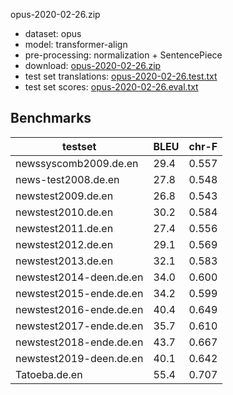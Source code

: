 opus-2020-02-26.zip

* dataset: opus
* model: transformer-align
* pre-processing: normalization + SentencePiece
* download: [opus-2020-02-26.zip](https://object.pouta.csc.fi/OPUS-MT-models/de-en/opus-2020-02-26.zip)
* test set translations: [opus-2020-02-26.test.txt](https://object.pouta.csc.fi/OPUS-MT-models/de-en/opus-2020-02-26.test.txt)
* test set scores: [opus-2020-02-26.eval.txt](https://object.pouta.csc.fi/OPUS-MT-models/de-en/opus-2020-02-26.eval.txt)

## Benchmarks

| testset               | BLEU  | chr-F |
|-----------------------|-------|-------|
| newssyscomb2009.de.en 	| 29.4 	| 0.557 |
| news-test2008.de.en 	| 27.8 	| 0.548 |
| newstest2009.de.en 	| 26.8 	| 0.543 |
| newstest2010.de.en 	| 30.2 	| 0.584 |
| newstest2011.de.en 	| 27.4 	| 0.556 |
| newstest2012.de.en 	| 29.1 	| 0.569 |
| newstest2013.de.en 	| 32.1 	| 0.583 |
| newstest2014-deen.de.en 	| 34.0 	| 0.600 |
| newstest2015-ende.de.en 	| 34.2 	| 0.599 |
| newstest2016-ende.de.en 	| 40.4 	| 0.649 |
| newstest2017-ende.de.en 	| 35.7 	| 0.610 |
| newstest2018-ende.de.en 	| 43.7 	| 0.667 |
| newstest2019-deen.de.en 	| 40.1 	| 0.642 |
| Tatoeba.de.en 	| 55.4 	| 0.707 |

